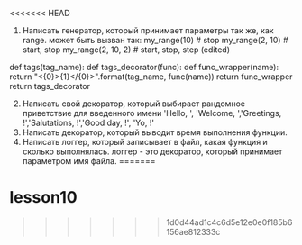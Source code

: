<<<<<<< HEAD
1. Написать генератор, который принимает параметры так же, как range.
может быть вызван так:
my_range(10) # stop
my_range(2, 10) # start, stop
my_range(2, 10, 2) # start, stop, step (edited) 

def tags(tag_name):
    def tags_decorator(func):
        def func_wrapper(name):
            return "<{0}>{1}</{0}>".format(tag_name, func(name))
        return func_wrapper
    return tags_decorator

2. Написать свой декоратор, который выбирает рандомное приветствие для введенного имени
'Hello, <Name>', 'Welcome, <Name>','Greetings, <Name>!','Salutations, <Name>!','Good day, <Name>!', 'Yo, <Name>!'
3. Написать декоратор, который выводит время выполнения функции.
4. Написать логгер, который записывает в файл, какая функция и сколько выполнялась.
логгер - это декоратор, который принимает параметром имя файла.
=======
# lesson10
>>>>>>> 1d0d44ad1c4c6d5e12e0e0f185b6156ae812333c
